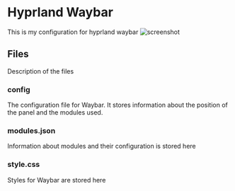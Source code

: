 # Hyprland Waybar
This is my configuration for hyprland waybar
![screenshot](https://github.com/fand1l/hyprland.waybar/screenshot.png)

## Files
Description of the files

### config
The configuration file for Waybar. It stores information about the position of the panel and the modules used.

### modules.json
Information about modules and their configuration is stored here

### style.css
Styles for Waybar are stored here
